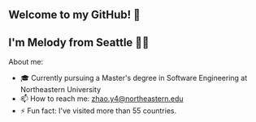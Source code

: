 ##  Welcome to my GitHub! 👋
##  I'm Melody from Seattle 👩‍💻

About me:
- 🎓 Currently pursuing a Master's degree in Software Engineering at Northeastern University
- 📫 How to reach me: zhao.y4@northeastern.edu
- ⚡ Fun fact: I've visited more than 55 countries.

